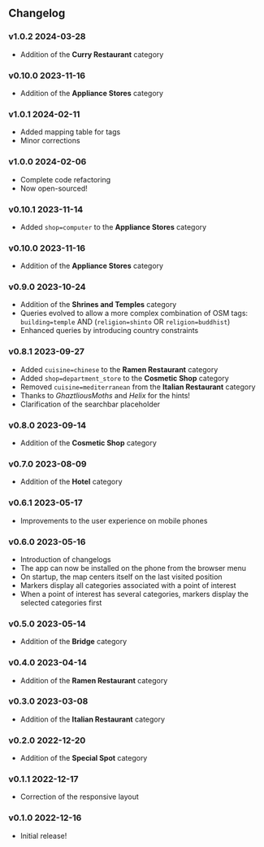 ## Changelog

### v1.0.2 <time>2024-03-28</time>

- Addition of the **Curry Restaurant** category

### v0.10.0 <time>2023-11-16</time>

- Addition of the **Appliance Stores** category

### v1.0.1 <time>2024-02-11</time>

- Added mapping table for tags
- Minor corrections

### v1.0.0 <time>2024-02-06</time>

- Complete code refactoring
- Now open-sourced!

### v0.10.1 <time>2023-11-14</time>

- Added `shop=computer` to the **Appliance Stores** category

### v0.10.0 <time>2023-11-16</time>

- Addition of the **Appliance Stores** category

### v0.9.0 <time>2023-10-24</time>

- Addition of the **Shrines and Temples** category
- Queries evolved to allow a more complex combination of OSM tags:<br> `building=temple` AND (`religion=shinto` OR `religion=buddhist`)
- Enhanced queries by introducing country constraints

### v0.8.1 <time>2023-09-27</time>

- Added `cuisine=chinese` to the **Ramen Restaurant** category
- Added `shop=department_store` to the **Cosmetic Shop** category
- Removed `cuisine=mediterranean` from the **Italian Restaurant** category
- Thanks to _GhaztliousMoths_ and _Helix_ for the hints!
- Clarification of the searchbar placeholder

### v0.8.0 <time>2023-09-14</time>

- Addition of the **Cosmetic Shop** category

### v0.7.0 <time>2023-08-09</time>

- Addition of the **Hotel** category

### v0.6.1 <time>2023-05-17</time>

- Improvements to the user experience on mobile phones

### v0.6.0 <time>2023-05-16</time>

- Introduction of changelogs
- The app can now be installed on the phone from the browser menu
- On startup, the map centers itself on the last visited position
- Markers display all categories associated with a point of interest
- When a point of interest has several categories, markers display the selected categories first

### v0.5.0 <time>2023-05-14</time>

- Addition of the **Bridge** category

### v0.4.0 <time>2023-04-14</time>

- Addition of the **Ramen Restaurant** category

### v0.3.0 <time>2023-03-08</time>

- Addition of the **Italian Restaurant** category

### v0.2.0 <time>2022-12-20</time>

- Addition of the **Special Spot** category

### v0.1.1 <time>2022-12-17</time>

- Correction of the responsive layout

### v0.1.0 <time>2022-12-16</time>

- Initial release!
